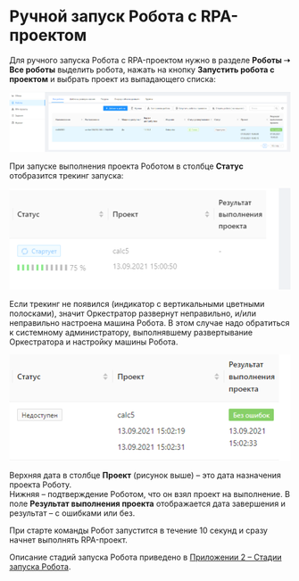 # Ручной запуск Робота с RPA-проектом

Для ручного запуска Робота с RPA-проектом нужно в разделе **Роботы ➝ Все роботы** выделить робота, нажать на кнопку **Запустить робота с проектом** и выбрать проект из выпадающего списка:

![](<../../.gitbook/assets/0 (8)>)

При запуске выполнения проекта Роботом в столбце **Статус** отобразится трекинг запуска:

![](../../.gitbook/assets/1)

Если трекинг не появился (индикатор с вертикальными цветными полосками), значит Оркестратор развернут неправильно, и/или неправильно настроена машина Робота. В этом случае надо обратиться к системному администратору, выполнявшему развертывание Оркестратора и настройку машины Робота.

![](<../../.gitbook/assets/2 (3)>)

Верхняя дата в столбце **Проект** (рисунок выше) – это дата назначения проекта Роботу.\
Нижняя – подтверждение Роботом, что он взял проект на выполнение. В поле **Результат выполнения проекта** отображается дата завершения и результат – с ошибками или без.

При старте команды Робот запустится в течение 10 секунд и сразу начнет выполнять RPA-проект.

Описание стадий запуска Робота приведено в [Приложении 2 – Стадии запуска Робота](https://docs.primo-rpa.ru/primo-rpa/orchestrator/appendix/appendix2).
